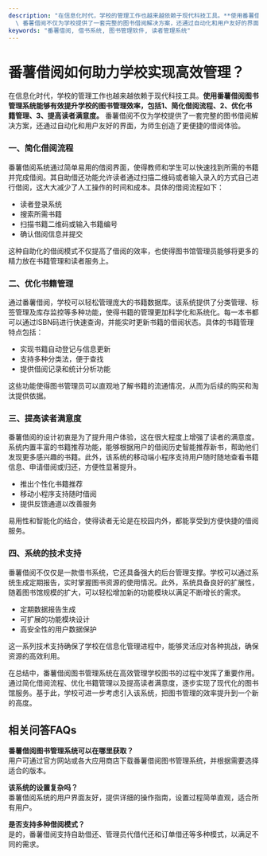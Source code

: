 ```yaml
---
description: "在信息化时代，学校的管理工作也越来越依赖于现代科技工具。**使用番薯借阅图书管理系统能够有效提升学校的图书管理效率，包括1、简化借阅流程、2、优化书籍管理、3、提高读者满意度。**\
  \ 番薯借阅不仅为学校提供了一套完整的图书借阅解决方案，还通过自动化和用户友好的界面，为师生创造了更便捷的借阅体验。"
keywords: "番薯借阅, 借书系统, 图书管理软件, 读者管理系统"
---
```

# 番薯借阅如何助力学校实现高效管理？

在信息化时代，学校的管理工作也越来越依赖于现代科技工具。**使用番薯借阅图书管理系统能够有效提升学校的图书管理效率，包括1、简化借阅流程、2、优化书籍管理、3、提高读者满意度。** 番薯借阅不仅为学校提供了一套完整的图书借阅解决方案，还通过自动化和用户友好的界面，为师生创造了更便捷的借阅体验。

### 一、简化借阅流程

番薯借阅系统通过简单易用的借阅界面，使得教师和学生可以快速找到所需的书籍并完成借阅。其自助借还功能允许读者通过扫描二维码或者输入录入的方式自己进行借阅，这大大减少了人工操作的时间和成本。具体的借阅流程如下：

- 读者登录系统
- 搜索所需书籍
- 扫描书籍二维码或输入书籍编号
- 确认借阅信息并提交

这种自助化的借阅模式不仅提高了借阅的效率，也使得图书馆管理员能够将更多的精力放在书籍管理和读者服务上。

### 二、优化书籍管理

通过番薯借阅，学校可以轻松管理庞大的书籍数据库。该系统提供了分类管理、标签管理及库存监控等多种功能，使得书籍的管理更加科学化和系统化。每一本书都可以通过ISBN码进行快速查询，并能实时更新书籍的借阅状态。具体的书籍管理特点包括：

- 实现书籍自动登记与信息更新
- 支持多种分类法，便于查找
- 提供借阅记录和统计分析功能

这些功能使得图书管理员可以直观地了解书籍的流通情况，从而为后续的购买和淘汰提供依据。

### 三、提高读者满意度

番薯借阅的设计初衷是为了提升用户体验，这在很大程度上增强了读者的满意度。系统内置丰富的书籍推荐功能，能够根据用户的借阅历史智能推荐新书，帮助他们发现更多感兴趣的书籍。此外，该系统的移动端小程序支持用户随时随地查看书籍信息、申请借阅或归还，方便性显著提升。

- 推出个性化书籍推荐
- 移动小程序支持随时借阅
- 提供反馈通道以改善服务

易用性和智能化的结合，使得读者无论是在校园内外，都能享受到方便快捷的借阅服务。

### 四、系统的技术支持

番薯借阅不仅仅是一款借书系统，它还具备强大的后台管理支撑。学校可以通过系统生成定期报告，实时掌握图书资源的使用情况。此外，系统具备良好的扩展性，随着图书馆规模的扩大，可以轻松增加新的功能模块以满足不断增长的需求。

- 定期数据报告生成
- 可扩展的功能模块设计
- 高安全性的用户数据保护

这一系列技术支持确保了学校在信息化管理进程中，能够灵活应对各种挑战，确保资源的高效利用。

在总结中，番薯借阅图书管理系统在高效管理学校图书的过程中发挥了重要作用。通过简化借阅流程、优化书籍管理以及提高读者满意度，逐步实现了现代化的图书馆服务。基于此，学校可进一步考虑引入该系统，把图书管理的效率提升到一个新的高度。

## 相关问答FAQs

**番薯借阅图书管理系统可以在哪里获取？**  
用户可通过官方网站或各大应用商店下载番薯借阅图书管理系统，并根据需要选择适合的版本。

**该系统的设置复杂吗？**  
番薯借阅系统的用户界面友好，提供详细的操作指南，设置过程简单直观，适合所有用户。

**是否支持多种借阅模式？**  
是的，番薯借阅支持自助借还、管理员代借代还和订单借还等多种模式，以满足不同的需求。
